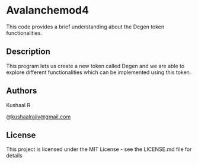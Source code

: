# Avalanchemod4

This code provides a brief understanding about the Degen token functionalities.

## Description

This program lets us create a new token called Degen and we are able to explore different functionalities which can be implemented using this token.

## Authors

Kushaal R

@kushaalrajiv@gmail.com

## License

This project is licensed under the MIT License - see the LICENSE.md file for details

